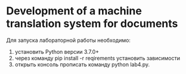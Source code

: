 # Development of a machine translation system for documents

Для запуска лабораторной работы необходимо:
1) установить Python версии 3.7.0+
2) через команду pip install -r reqirements установить зависимости
3) открыть консоль прописать команду python lab4.py.
